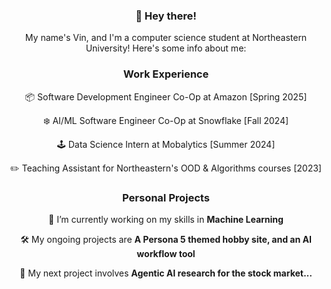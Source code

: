 <div align="center">

 ### 👋 Hey there!

 My name's Vin, and I'm a computer science student at Northeastern University! Here's some info about me:

 ### Work Experience

 📦 Software Development Engineer Co-Op at Amazon [Spring 2025]

 ❄️ AI/ML Software Engineer Co-Op at Snowflake [Fall 2024]

 🕹️ Data Science Intern at Mobalytics [Summer 2024]

 ✏️ Teaching Assistant for Northeastern's OOD & Algorithms courses [2023]

 ### Personal Projects
 
 🌱 I’m currently working on my skills in **Machine Learning**

 🛠️ My ongoing projects are **A Persona 5 themed hobby site, and an AI workflow tool**

 🔭 My next project involves **Agentic AI research for the stock market...**
 </div>

<!-- <div align="center">
    <img src="https://skillicons.dev/icons?i=html,css,vscode,github,git" />
    <img src="https://skillicons.dev/icons?i=python,javascript,c,java,mysql" /><br>
</div>
-->
<!-- <div align="center">
  <img alt="snake eating my contributions" src="https://raw.githubusercontent.com/Allicai/Allicai/output/github-contribution-grid-snake.svg" />
</div> -->

